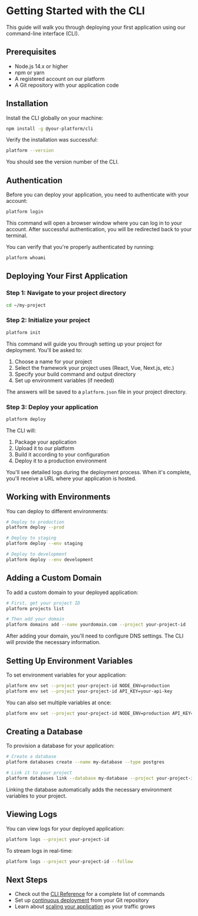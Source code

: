 # Getting Started with the CLI

This guide will walk you through deploying your first application using our command-line interface (CLI).

## Prerequisites

- Node.js 14.x or higher
- npm or yarn
- A registered account on our platform
- A Git repository with your application code

## Installation

Install the CLI globally on your machine:

```bash
npm install -g @your-platform/cli
```

Verify the installation was successful:

```bash
platform --version
```

You should see the version number of the CLI.

## Authentication

Before you can deploy your application, you need to authenticate with your account:

```bash
platform login
```

This command will open a browser window where you can log in to your account. After successful authentication, you will be redirected back to your terminal.

You can verify that you're properly authenticated by running:

```bash
platform whoami
```

## Deploying Your First Application

### Step 1: Navigate to your project directory

```bash
cd ~/my-project
```

### Step 2: Initialize your project

```bash
platform init
```

This command will guide you through setting up your project for deployment. You'll be asked to:

1. Choose a name for your project
2. Select the framework your project uses (React, Vue, Next.js, etc.)
3. Specify your build command and output directory
4. Set up environment variables (if needed)

The answers will be saved to a `platform.json` file in your project directory.

### Step 3: Deploy your application

```bash
platform deploy
```

The CLI will:
1. Package your application
2. Upload it to our platform
3. Build it according to your configuration
4. Deploy it to a production environment

You'll see detailed logs during the deployment process. When it's complete, you'll receive a URL where your application is hosted.

## Working with Environments

You can deploy to different environments:

```bash
# Deploy to production
platform deploy --prod

# Deploy to staging
platform deploy --env staging

# Deploy to development
platform deploy --env development
```

## Adding a Custom Domain

To add a custom domain to your deployed application:

```bash
# First, get your project ID
platform projects list

# Then add your domain
platform domains add --name yourdomain.com --project your-project-id
```

After adding your domain, you'll need to configure DNS settings. The CLI will provide the necessary information.

## Setting Up Environment Variables

To set environment variables for your application:

```bash
platform env set --project your-project-id NODE_ENV=production
platform env set --project your-project-id API_KEY=your-api-key
```

You can also set multiple variables at once:

```bash
platform env set --project your-project-id NODE_ENV=production API_KEY=your-api-key
```

## Creating a Database

To provision a database for your application:

```bash
# Create a database
platform databases create --name my-database --type postgres

# Link it to your project
platform databases link --database my-database --project your-project-id
```

Linking the database automatically adds the necessary environment variables to your project.

## Viewing Logs

You can view logs for your deployed application:

```bash
platform logs --project your-project-id
```

To stream logs in real-time:

```bash
platform logs --project your-project-id --follow
```

## Next Steps

- Check out the [CLI Reference](./cli-reference.md) for a complete list of commands
- Set up [continuous deployment](./ci-cd-integration.md) from your Git repository
- Learn about [scaling your application](./scaling.md) as your traffic grows